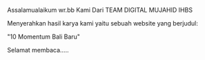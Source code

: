 Assalamualaikum wr.bb
Kami Dari TEAM DIGITAL MUJAHID IHBS 



Menyerahkan hasil karya kami yaitu sebuah website yang berjudul:

"10 Momentum Bali Baru"


Selamat membaca.....
